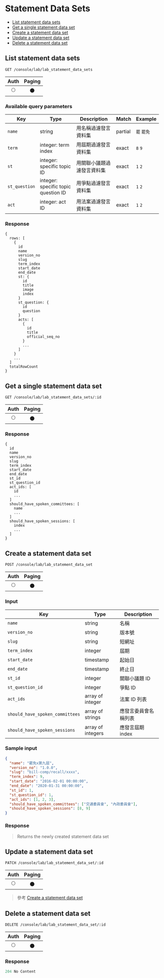 # Statement Data Sets

- [List statement data sets](#list-statement-data-sets)
- [Get a single statement data set](#get-a-single-statement-data-set)
- [Create a statement data set](#create-a-statement-data-set)
- [Update a statement data set](#update-a-statement-data-set)
- [Delete a statement data set](#delete-a-statement-data-set)

## List statement data sets
```
GET /console/lab/lab_statement_data_sets
```

| Auth | Paging |
| :---: | :---: |
| 🌕 | 🌑 |

### Available query parameters

| Key | Type | Description | Match | Example |
| --- | --- | --- | --- | --- |
| `name` | string | 用名稱過濾發言資料集 | partial | `罷` `罷免` |
| `term` | integer: term index | 用屆期過濾發言資料集 | exact | `8` `9` |
| `st` | integer: specific topic ID | 用關聯小議題過濾發言資料集 | exact | `1` `2` |
| `st_question` | integer: specific topic question ID | 用爭點過濾發言資料集 | exact | `1` `2` |
| `act` | integer: act ID | 用法案過濾發言資料集 | exact | `1` `2` |

### Response
```
{
  rows: [
    {
      id
      name
      version_no
      slug
      term_index
      start_date
      end_date
      st: {
        id
        title
        image
        index
      }
      st_question: {
        id
        question
      }
      acts: [
        {
          id
          title
          official_seq_no
        }
        ...
      ]
    }
    ...
  ]
  totalRowCount
}
```

## Get a single statement data set
```
GET /console/lab/lab_statement_data_sets/:id
```

| Auth | Paging |
| :---: | :---: |
| 🌕 | 🌑 |

### Response
```
{
  id
  name
  version_no
  slug
  term_index
  start_date
  end_date
  st_id
  st_question_id
  act_ids: [
    id
    ...
  ]
  should_have_spoken_committees: [
    name
    ...
  ]
  should_have_spoken_sessions: [
    index
    ...
  ]
}
```

## Create a statement data set
```
POST /console/lab/lab_statement_data_set
```

| Auth | Paging |
| :---: | :---: |
| 🌕 | 🌑 |

### Input

| Key | Type | Description |
| --- | --- | --- |
| `name` | string | 名稱 |
| `version_no` | string | 版本號 |
| `slug` | string | 短網址 |
| `term_index` | integer | 屆期 |
| `start_date` | timestamp | 起始日 |
| `end_date` | timestamp | 終止日 |
| `st_id` | integer | 關聯小議題 ID |
| `st_question_id` | integer | 爭點 ID |
| `act_ids` | array of integer | 法案 ID 列表 |
| `should_have_spoken_committees` | array of strings | 應發言委員會名稱列表 |
| `should_have_spoken_sessions` | array of integers | 應發言屆期 index |

### Sample input
```json
{
  "name": "罷免x第九屆",
  "version_no": "1.0.0",
  "slug": "bill-comp/recall/xxxx",
  "term_index": 9,
  "start_date": "2016-02-01 00:00:00",
  "end_date": "2020-01-31 00:00:00",
  "st_id": 1,
  "st_question_id": 1,
  "act_ids": [1, 2, 3],
  "should_have_spoken_committees": ["交通委員會", "內政委員會"],
  "should_have_spoken_sessions": [8, 9]
}
```

### Response
> Returns the newly created statement data set

## Update a statement data set
```
PATCH /console/lab/lab_statement_data_set/:id
```

| Auth | Paging |
| :---: | :---: |
| 🌕 | 🌑 |

> 參考 [Create a statement data set](#create-a-statement-data-set)

## Delete a statement data set
```
DELETE /console/lab/lab_statement_data_set/:id
```

| Auth | Paging |
| :---: | :---: |
| 🌕 | 🌑 |

### Response
```javascript
204 No Content
```
